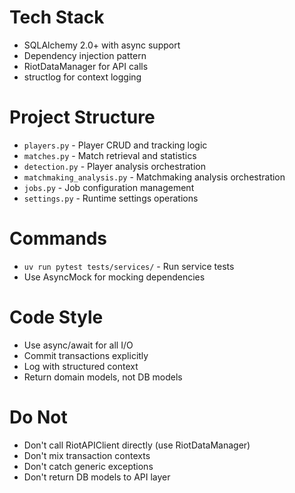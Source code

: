 # Tech Stack

- SQLAlchemy 2.0+ with async support
- Dependency injection pattern
- RiotDataManager for API calls
- structlog for context logging

# Project Structure

- `players.py` - Player CRUD and tracking logic
- `matches.py` - Match retrieval and statistics
- `detection.py` - Player analysis orchestration
- `matchmaking_analysis.py` - Matchmaking analysis orchestration
- `jobs.py` - Job configuration management
- `settings.py` - Runtime settings operations

# Commands

- `uv run pytest tests/services/` - Run service tests
- Use AsyncMock for mocking dependencies

# Code Style

- Use async/await for all I/O
- Commit transactions explicitly
- Log with structured context
- Return domain models, not DB models

# Do Not

- Don't call RiotAPIClient directly (use RiotDataManager)
- Don't mix transaction contexts
- Don't catch generic exceptions
- Don't return DB models to API layer
